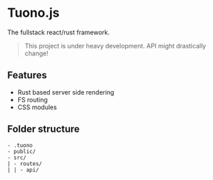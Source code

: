 # Tuono.js

The fullstack react/rust framework.

> This project is under heavy development. API might drastically change!

## Features
- Rust based server side rendering
- FS routing
- CSS modules

## Folder structure

```
- .tuono
- public/
- src/
| - routes/
| | - api/
```
